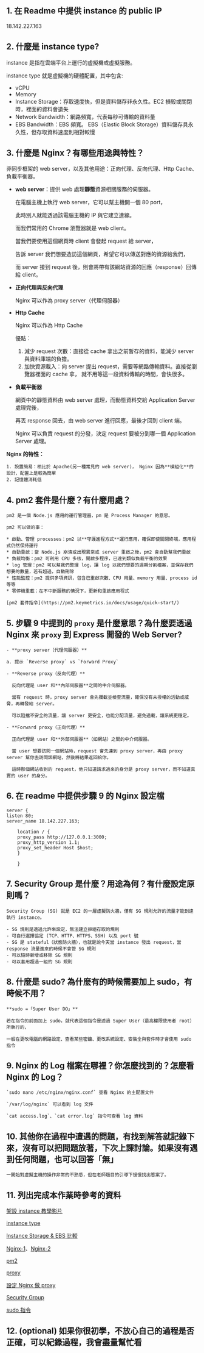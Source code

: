## 1. 在 Readme 中提供 instance 的 public IP

   18.142.227.163

## 2. 什麼是 instance type?

  instance 是指在雲端平台上運行的虛擬機或虛擬服務。
  
  instance type 就是虛擬機的硬體配置，其中包含:
  
  - vCPU
  - Memory
  - Instance Storage：存取速度快，但是資料儲存非永久性。EC2 損毀或關閉時，裡面的資料會遺失
  - Network Bandwidth：網路頻寬，代表每秒可傳輸的資料量
  - EBS Bandwidth：EBS 頻寬。
    EBS（Elastic Block Storage）資料儲存具永久性，但存取資料速度則相對較慢

## 3. 什麼是 Nginx？有哪些用途與特性？

  非同步框架的 web server，以及其他用途：正向代理、反向代理、Http Cache、負載平衡器。
  
  - **web server**：提供 web 處理**靜態**資源相關服務的伺服器。
  
    在電腦主機上執行 web server，它可以幫主機開一個 80 port，
    
    此時別人就能透過該電腦主機的 IP 與它建立連線。

    而我們常用的 Chrome 瀏覽器就是 web client。
  
    當我們要使用這個網頁時 client 會發起 request 給 server，

    告訴 server 我們想要造訪這個網頁，希望它可以傳送對應的資源給我們，

    而 server 接到 request 後，則會將帶有該網站資源的回應（response）回傳給 client。
    

- **正向代理與反向代理**

  Nginx 可以作為 proxy server（代理伺服器）
  

* **Http Cache**

  Nginx 可以作為 Http Cache

  優點：

  1. 減少 request 次數：直接從 cache 拿出之前暫存的資料，能減少 server 與資料庫端的負擔。
  2. 加快資源載入：向 server 提出 request，需要等網路傳輸資料。直接從瀏覽器裡面的 cache 拿，
     就不用等這一段資料傳輸的時間，會快很多。


* **負載平衡器**
  
  網頁中的靜態資料由 web server 處理，而動態資料交給 Application Server 處理完後，
  
  再丟 response 回去，由 web server 進行回應，最後才回到 client 端。

  Nginx 可以負責 request 的分發，決定 request 要被分到哪一個 Application Server 處理。

**Nginx 的特性：**

    1. 設置簡易：相比於 Apache(另一種常見的 web server)， Nginx 因為**模組化**的設計，配置上是較為簡單
    2. 記憶體消耗低

## 4.  pm2 套件是什麼？有什麼用處？

    pm2 是一個 Node.js 應用的運行管理器，pm 是 Process Manager 的意思。

    pm2 可以做的事：

    * 啟動、管理 processes：pm2 以**守護進程方式**運行應用，確保即使關閉終端，應用程式仍然保持運行
    * 自動重啟：當 Node.js 崩潰或出現異常或 server 重啟之後，pm2 會自動幫我們重啟
    * 負載均衡：pm2 可利用 CPU 多核，開啟多程序，已達到類似負載平衡的效果
    * log 管理：pm2 可以幫我們整理 log，讓 log 以我們想要的週期分割檔案，並保存我們想要的數量，若有超過，自動刪除
    * 性能監控：pm2 提供多項資訊，包含已重啟次數、CPU 用量、memory 用量、process id 等等
    * 零停機重載：在不中斷服務的情況下，更新和重啟應用程式

    [pm2 套件指令](https://pm2.keymetrics.io/docs/usage/quick-start/)

## 5.  步驟 9 中提到的 `proxy` 是什麼意思？為什麼要透過 Nginx 來 `proxy` 到 Express 開發的 Web Server?

    - **proxy server（代理伺服器）**

    a. 提示 `Reverse proxy` vs `Forward Proxy`

    - **Reverse proxy（反向代理）**

      反向代理是 user 和**內部伺服器**之間的中介伺服器。

      當有 request 時，proxy server 會先攔截並檢查流量，確保沒有未授權的活動或威脅，再轉發給 server。

      可以阻擋不安全的流量，讓 server 更安全，也能分配流量，避免過載，讓系統更穩定。

    - **Forward proxy（正向代理）**

      正向代理是 user 和**外部伺服器**（如網站）之間的中介伺服器。

      當 user 想要訪問一個網站時，request 會先連到 proxy server，再由 proxy server 幫你去訪問該網站，然後將結果返回給你。

      這時那個網站收到的 request，他只知道請求過來的身分是 proxy server，而不知道真實的 user 的身分。

## 6.  在 readme 中提供步驟 9 的 Nginx 設定檔

```
server {
listen 80;
server_name 18.142.227.163;

    location / {
    proxy_pass http://127.0.0.1:3000;
    proxy_http_version 1.1;
    proxy_set_header Host $host;
    }

    }

```

## 7.  Security Group 是什麼？用途為何？有什麼設定原則嗎？

    Security Group (SG) 就是 EC2 的一層虛擬防火牆，僅有 SG 規則允許的流量才能到達執行 instance。

    - SG 規則是透過允許來設定，無法建立拒絕存取的規則
    - 可自行選擇協定 (TCP、HTTP、HTTPS、SSH) 以及 port 號
    - SG 是 stateful（狀態防火牆），也就是說今天當 instance 發出 request，當 response 流量進來的時候不會管 SG 規則
    - 可以隨時新增或移除 SG 規則
    - 可以套用超過一組的 SG 規則

## 8.  什麼是 sudo? 為什麼有的時候需要加上 sudo，有時候不用？

    **sudo =「Super User DO」**
    
    若在指令的前面加上 sudo，就代表這個指令是透過 Super User（最高權限使用者 root）所執行的，
    
    一般在更改電腦的網路設定、查看某些密鑰、更改系統設定、安裝全與套件時才會使用 sudo 指令

## 9.  Nginx 的 Log 檔案在哪裡？你怎麼找到的？怎麼看 Nginx 的 Log？

    `sudo nano /etc/nginx/nginx.conf` 查看 Nginx 的主配置文件

    `/var/log/nginx` 可以看到 log 文件

    `cat access.log`、`cat error.log` 指令可查看 log 資料

## 10. 其他你在過程中遭遇的問題，有找到解答就記錄下來，沒有可以把問題放著，下次上課討論。如果沒有遇到任何問題，也可以回答「無」

    一開始對虛擬主機的操作非常的不熟悉，但在老師題目的引導下慢慢找出答案了。

## 11. 列出完成本作業時參考的資料

[架設 instance 教學影片](https://youtu.be/kOHiDHb38MU?si=nEphFCaqwdPGJMfj)

[instance type](https://ithelp.ithome.com.tw/m/articles/10295411)

[Instance Storage & EBS 比較](https://ithelp.ithome.com.tw/articles/10264261)

[Nginx-1](https://medium.com/starbugs/web-server-nginx-1-cf5188459108)、[Nginx-2](https://kucw.io/blog/nginx/)

[pm2](https://medium.com/learn-or-die/好-pm2-不用嗎-fc7434cc8821)

[proxy](https://aws.amazon.com/compare/the-difference-between-proxy-and-vpn/?nc1=h_ls)

[設定 Nginx 做 proxy](https://medium.com/前端壹兩三事/聊聊關於基本的-nginx-reverse-proxies-and-nodejs-express-web-server-2a1c8e7e7de1)

[Security Group](https://ithelp.ithome.com.tw/articles/10264200)

[sudo 指令](https://yhtechnote.com/linux-sudo/)

## 12. (optional) 如果你很初學，不放心自己的過程是否正確，可以紀錄過程，我會盡量幫忙看
